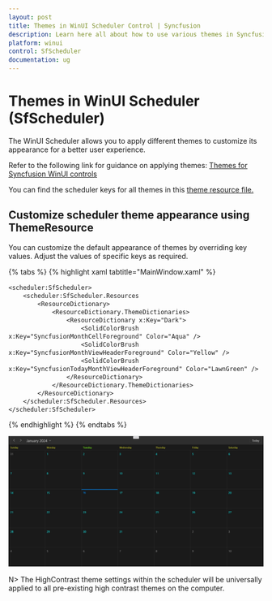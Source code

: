 ```yaml
---
layout: post
title: Themes in WinUI Scheduler Control | Syncfusion
description: Learn here all about how to use various themes in Syncfusion WinUI Scheduler (SfScheduler) control, and more.
platform: winui
control: SfScheduler
documentation: ug
---
```


# Themes in WinUI Scheduler (SfScheduler)
 The WinUI Scheduler allows you to apply different themes to customize its appearance for a better user experience.

Refer to the following link for guidance on applying themes: [Themes for Syncfusion WinUI controls](https://help.syncfusion.com/winui/common/themes) 

You can find the scheduler keys for all themes in this [theme resource file.](https://github.com/syncfusion/winui-controls-theme-resource-files/tree/master/Syncfusion.Scheduler.WinUI)

## Customize scheduler theme appearance using ThemeResource

You can customize the default appearance of themes by overriding key values. Adjust the values of specific keys as required.

{% tabs %}
{% highlight xaml tabtitle="MainWindow.xaml" %}

    <scheduler:SfScheduler>
        <scheduler:SfScheduler.Resources
            <ResourceDictionary>
                <ResourceDictionary.ThemeDictionaries>                 
                    <ResourceDictionary x:Key="Dark">
                        <SolidColorBrush x:Key="SyncfusionMonthCellForeground" Color="Aqua" />
                        <SolidColorBrush x:Key="SyncfusionMonthViewHeaderForeground" Color="Yellow" />
                        <SolidColorBrush x:Key="SyncfusionTodayMonthViewHeaderForeground" Color="LawnGreen" />
                    </ResourceDictionary>               
                </ResourceDictionary.ThemeDictionaries>
            </ResourceDictionary>
        </scheduler:SfScheduler.Resources>
    </scheduler:SfScheduler>

{% endhighlight %}
{% endtabs %}

![customize-theme-in-winui-sfscheduler](Themes_Images/customize-theme-in-winui-sfscheduler.jpg)


N> The HighContrast theme settings within the scheduler will be universally applied to all pre-existing high contrast themes on the computer.
